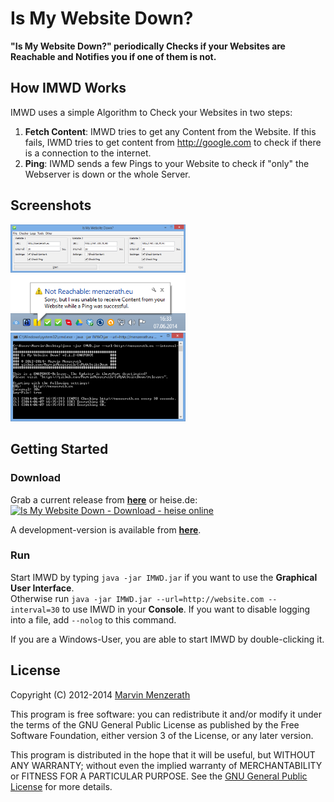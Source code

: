 # Is My Website Down?
**"Is My Website Down?" periodically Checks if your Websites are Reachable and Notifies you if one of them is not.**

## How IMWD Works
IMWD uses a simple Algorithm to Check your Websites in two steps:

1. **Fetch Content**: IMWD tries to get any Content from the Website. If this fails, IWMD tries to get content from http://google.com to check if there is a connection to the internet.
2. **Ping**: IWMD sends a few Pings to your Website to check if "only" the Webserver is down or the whole Server.

## Screenshots
<img src="https://raw.githubusercontent.com/MarvinMenzerath/IsMyWebsiteDown/master/doc/Screenshot1.png" alt="GUI" width="280px"/>
<img src="https://raw.githubusercontent.com/MarvinMenzerath/IsMyWebsiteDown/master/doc/Screenshot2.png" alt="Notification" width="280px" />
<img src="https://raw.githubusercontent.com/MarvinMenzerath/IsMyWebsiteDown/master/doc/Screenshot3.png" alt="Console" width="280px" />

## Getting Started

### Download
Grab a current release from [**here**](https://github.com/MarvinMenzerath/IsMyWebsiteDown/releases) or heise.de:  
<a title="Is My Website Down - Download - heise online" href="http://www.heise.de/download/is-my-website-down-1190272.html"><img alt="Is My Website Down - Download - heise online" title="Is My Website Down - Download - heise online" src="http://www.heise.de/software/icons/download_logo1.png" /></a>

A development-version is available from [**here**](http://ci.menzerath.eu/job/IsMyWebsiteDown/).

### Run
Start IMWD by typing `java -jar IMWD.jar` if you want to use the **Graphical User Interface**.  
Otherwise run `java -jar IMWD.jar --url=http://website.com --interval=30` to use IMWD in your **Console**. If you want to disable logging into a file, add `--nolog` to this command.

If you are a Windows-User, you are able to start IMWD by double-clicking it.

## License
Copyright (C) 2012-2014 [Marvin Menzerath](http://menzerath.eu)

This program is free software: you can redistribute it and/or modify it under the terms of the GNU General Public License as published by the Free Software Foundation, either version 3 of the License, or any later version.

This program is distributed in the hope that it will be useful, but WITHOUT ANY WARRANTY; without even the implied warranty of MERCHANTABILITY or FITNESS FOR A PARTICULAR PURPOSE. See the [GNU General Public License](https://github.com/MarvinMenzerath/IsMyWebsiteDown/blob/master/LICENSE) for more details.
